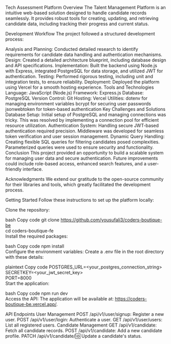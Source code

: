 Tech Assessment Platform
Overview
The Talent Management Platform is an intuitive web-based solution designed to handle candidate records seamlessly. It provides robust tools for creating, updating, and retrieving candidate data, including tracking their progress and current status.

Development Workflow
The project followed a structured development process:

Analysis and Planning: Conducted detailed research to identify requirements for candidate data handling and authentication mechanisms.
Design: Created a detailed architecture blueprint, including database design and API specifications.
Implementation: Built the backend using Node.js with Express, integrated PostgreSQL for data storage, and utilized JWT for authentication.
Testing: Performed rigorous testing, including unit and integration tests, to ensure reliability.
Deployment: Deployed the platform using Vercel for a smooth hosting experience.
Tools and Technologies
Language: JavaScript (Node.js)
Framework: Express.js
Database: PostgreSQL
Version Control: Git
Hosting: Vercel
Utilities:
dotenv for managing environment variables
bcrypt for securing user passwords
jsonwebtoken for token-based authentication
Key Challenges and Solutions
Database Setup: Initial setup of PostgreSQL and managing connections was tricky. This was resolved by implementing a connection pool for efficient resource utilization.
Authentication System: Handling secure JWT-based authentication required precision. Middleware was developed for seamless token verification and user session management.
Dynamic Query Handling: Creating flexible SQL queries for filtering candidates posed complexities. Parameterized queries were used to ensure security and functionality.
Conclusion
This project provided an opportunity to build a scalable system for managing user data and secure authentication. Future improvements could include role-based access, enhanced search features, and a user-friendly interface.

Acknowledgments
We extend our gratitude to the open-source community for their libraries and tools, which greatly facilitated the development process.

Getting Started
Follow these instructions to set up the platform locally:

Clone the repository:

bash
Copy code
git clone https://github.com/yousufali3/coders-boutique-be  
cd coders-boutique-fe  
Install the required packages:

bash
Copy code
npm install  
Configure the environment variables:
Create a .env file in the root directory with these details:

plaintext
Copy code
POSTGRES_URL=<your_postgres_connection_string>  
SECRETKEY=<your_jwt_secret_key>  
PORT=8000  
Start the application:

bash
Copy code
npm run dev  
Access the API:
The application will be available at: https://coders-boutique-be.vercel.app/.

API Endpoints
User Management
POST /api/v1/user/signup: Register a new user.
POST /api/v1/user/login: Authenticate a user.
GET /api/v1/user/users: List all registered users.
Candidate Management
GET /api/v1/candidate: Fetch all candidate records.
POST /api/v1/candidate: Add a new candidate profile.
PATCH /api/v1/candidate/:id: Update a candidate's status.

